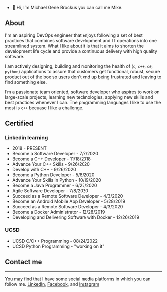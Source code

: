 - 👋 Hi, I’m Michael Gene Brockus you can call me Mike.

## About

I'm an aspiring DevOps engineer that enjoys following a set of best
practices that combines software development and IT operations into
one streamlined system. What I like about it is that it aims to
shorten the development life cycle and provide a continuous delivery
with high quality software.

I am actively designing, building and monitoring the health of (`c`,
`c++`, `c#`, `python`) applications to assure that customers get
functional, robust, secure product out of the box so users don't end
up being frustrated and leaving to find something else.

I’m a passionate team oriented, software developer who aspires to work on
large-scale projects, learning new technologies, applying new skills and best
practices whenever I can. The programming languages I like to use the most is
`c++` becuase I like a challenge.


## Certified

### Linkedin learning
- 2018 - PRESENT
- Become a Software Developer - 7/7/2020
- Become a C++ Developer - 11/18/2018
- Advance Your C++ Skills -  9/26/2020
- Develop with C++ - 9/26/2020
- Become a Python Developer - 5/8/2020
- Advance Your Skills in Python - 10/19/2020
- Become a Java Programmer - 6/22/2020
- Agile Software Developer - 7/8/2020
- Succeed as a Remote Software Developer - 4/3/2020
- Become an Android Mobile App Developer - 5/28/2019
- Succeed as a Remote Software Developer - 4/3/2020
- Become a Docker Administrator - 12/28/2019
- Developing and Delivering Software with Docker - 12/26/2019

### UCSD

- UCSD C/C++ Programming - 08/24/2022
- UCSD Python Programming - "working on it"

## Contact me

* * *

You may find that I have some social media platforms
in which you can follow me. [LinkedIn](https://www.linkedin.com/in/michael-brockus), [Facebook](https://facebook.com/michael.brockus.555), and [Instagram](https://instagram.com/troglodyte_coder/)

<!---
michaelbrockus/michaelbrockus is a ✨ special ✨ repository because its `README.md` (this file) appears on your GitHub profile.
You can click the Preview link to take a look at your changes.
--->

